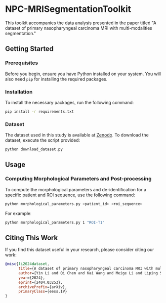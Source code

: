 # NPC-MRISegmentationToolkit

This toolkit accompanies the data analysis presented in the paper titled "A dataset of primary nasopharyngeal carcinoma MRI with multi-modalities segmentation."

## Getting Started

### Prerequisites

Before you begin, ensure you have Python installed on your system. You will also need `pip` for installing the required packages.

### Installation

To install the necessary packages, run the following command:

```bash
pip install -r requirements.txt
```

### Dataset

The dataset used in this study is available at [Zenodo](https://zenodo.org/records/10900202). To download the dataset, execute the script provided:

```bash
python download_dataset.py
```
## Usage

### Computing Morphological Parameters and Post-processing

To compute the morphological parameters and de-identification for a specific patient and ROI sequence, use the following command:

```bash
python morphological_parameters.py <patient_id> <roi_sequence>
```

For example:

```bash
python morphological_parameters.py 1 "ROI-T1"
```
## Citing This Work

If you find this dataset useful in your research, please consider citing our work:

```bibtex
@misc{li2024dataset,
      title={A dataset of primary nasopharyngeal carcinoma MRI with multi-modalities segmentation},
      author={Yin Li and Qi Chen and Kai Wang and Meige Li and Liping Si and Yingwei Guo and Yu Xiong and Qixing Wang and Yang Qin and Ling Xu and Patrick van der Smagt and Jun Tang and Nutan Chen},
      year={2024},
      eprint={2404.03253},
      archivePrefix={arXiv},
      primaryClass={eess.IV}
}
```
